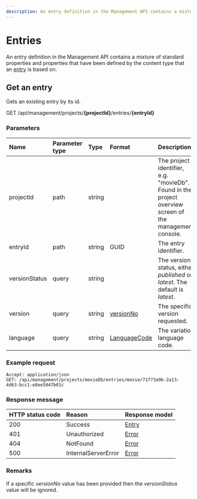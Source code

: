 ```yaml
---
description: An entry definition in the Management API contains a mixture of standard properties and properties that have been defined by the content type that an entry is based on.
---
```

# Entries

An entry definition in the Management API contains a mixture of standard properties and properties that have been defined by the content type that an [entry](https://zenhub.zengenti.com/Contensis/12.0/kb/content-types-and-entries/entries/entries-overview.aspx) is based on.

## Get an entry

Gets an existing entry by its id.

<span class="label label--get">GET</span> /api/management/projects/**{projectId}**/entries/**{entryId}**

### Parameters
| Name          | Parameter type | Type   | Format                                        | Description                                                                                             |
|:--------------|:---------------|:-------|:----------------------------------------------|:--------------------------------------------------------------------------------------------------------|
| projectId     | path           | string |                                               | The project identifier, e.g. "movieDb". Found in the project overview screen of the management console. |
| entryId       | path           | string | GUID                                          | The entry identifier.                                                                                   |
| versionStatus | query          | string |                                               | The version status, either *published* or *latest*. The default is *latest*.                            |
| version       | query          | string | [versionNo](/model/version.md#versionNo)      | The specific version requested.                                                                         |
| language      | query          | string | [LanguageCode](/key-concepts/localization.md) | The variation language code.                                                                            |


### Example request

```http
Accept: application/json
GET: /api/management/projects/movieDb/entries/movie/71f73a9b-2a13-4d63-bcc1-e8ee5047b01c
```

### Response message

| HTTP status code | Reason              | Response model                   |
|:-----------------|:--------------------|:---------------------------------|
| 200              | Success             | [Entry](/model/entry.md)         |
| 401              | Unauthorized        | [Error](/key-concepts/errors.md) |
| 404              | NotFound            | [Error](/key-concepts/errors.md) |
| 500              | InternalServerError | [Error](/key-concepts/errors.md) |


### Remarks

If a specific *versionNo* value has been provided then the *versionStatus* value will be ignored.
